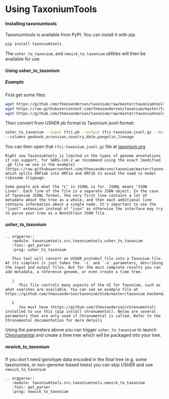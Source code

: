 # Using TaxoniumTools

#### Installing taxoniumtools

Taxoniumtools is available from PyPI. You can install it with pip.

```bash
pip install taxoniumtools
```

The `usher_to_taxonium`, and `newick_to_taxonium` utilities will then be available for use.

#### Using usher_to_taxonium

##### Example

First get some files:

```bash
wget https://github.com/theosanderson/taxonium/raw/master/taxoniumtools/test_data/tfci.meta.tsv.gz
wget https://raw.githubusercontent.com/theosanderson/taxonium/master/taxoniumtools/test_data/hu1.gb
wget https://github.com/theosanderson/taxonium/raw/master/taxoniumtools/test_data/tfci.pb
```

Then convert from UShER pb format to Taxonium jsonl format:

```bash
usher_to_taxonium --input tfci.pb --output tfci-taxonium.jsonl.gz --metadata tfci.meta.tsv.gz --genbank hu1.gb \
--columns genbank_accession,country,date,pangolin_lineage
```

You can then open that `tfci-taxonium.jsonl.gz` file at [taxonium.org](http://taxonium.org)

```{note}
Right now Taxoniumtools is limited in the types of genome annotations it can support, for SARS-CoV-2 we recommend using the exact [modified .gb file we use in the example](https://raw.githubusercontent.com/theosanderson/taxonium/master/taxoniumtools/test_data/hu1.gb), which splits ORF1ab into ORF1a and ORF1b to avoid the need to model ribosome slippage.
```

```{note}
Some people ask what the "L" in JSONL is for. JSONL means "JSON Lines". Each line of the file is a separate JSON object. In the case of Taxonium JSONL format, the very first line contains a lot of metadata about the tree as a whole, and then each additional line contains information about a single node. It's important to use the "jsonl" extension instead of "json" as otherwise the interface may try to parse your tree as a NextStrain JSON file.
```

##### usher_to_taxonium

```{eval-rst}
.. argparse::
   :module: taxoniumtools.src.taxoniumtools.usher_to_taxonium
   :func: get_parser
   :prog: usher_to_taxonium

   This tool will convert an UShER protobuf file into a Taxonium file. At its simplest it just takes the `-i` and `-o` parameters, describing the input and output files. But for the most complete results you can add metadata, a reference genome, or even create a time tree.

   j
      This file controls many aspects of the UI for Taxonium, such as what searches are available. You can see an example file at https://github.com/theosanderson/taxonium/blob/master/taxonium_backend/config_public.json.

   C
      You must have (https://github.com/theosanderson/chronumental) installed to use this (pip install chronumental). Below are several parameters that are only used if Chronumental is called. Refer to the Chronumental documentation for more details
```

Using the parameters above you can trigger `usher_to_taxonium` to launch [Chronumental](https://github.com/theosanderson/chronumental) and create a time tree which will be packaged into your tree.

##### newick_to_taxonium

If you don't need genotype data encoded in the final tree (e.g. some taxonomies, or non-genome-based trees) you can skip UShER and use `newick_to_taxonium`

```{eval-rst}
.. argparse::
   :module: taxoniumtools.src.taxoniumtools.newick_to_taxonium
   :func: get_parser
   :prog: newick_to_taxonium
```
